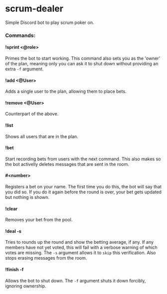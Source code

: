 # scrum-dealer
Simple Discord bot to play scrum poker on.

### Commands:

#### !sprint <@role>
Primes the bot to start working. This command also sets you as the 'owner' of the plan, meaning only you can ask it to shut down without providing an extra `-f` argument.

#### !add <@User>
Adds a single user to the plan, allowing them to place bets.

#### !remove <@User>
Counterpart of the above.

#### !list
Shows all users that are in the plan.

#### !bet
Start recording bets from users with the next command. This also makes so the bot activelly deletes messages that are sent in the room.

#### \#\<number\>
Registers a bet on your name. The first time you do this, the bot will say that you did so. If you do it again before the round is over, your bet gets updated but nothing is shown.

#### !clear
Removes your bet from the pool.

#### !deal -s
Tries to rounds up the round and show the betting average, if any. If any members have not yet voted, this will fail with a verbose warning of which votes are missing. The `-s` argument allows it to `skip` this verification. Also stops erasing messages from the room.

#### !finish -f
Allows the bot to shut down. The `-f` argument shuts it down forcibly, ignoring ownership.
